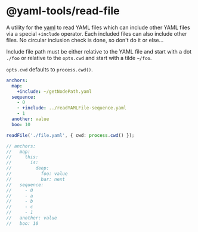 # @yaml-tools/read-file

A utility for the [yaml](https://github.com/eemeli/yaml) to read YAML files
which can include other YAML files via a special `+include` operator. Each
included files can also include other files. No circular inclusion check is
done, so don't do it or else...

Include file path must be either relative to the YAML file and start with a
dot `./foo` or relative to the `opts.cwd` and start with a tilde `~/foo`.

`opts.cwd` defaults to `process.cwd()`.

```yaml
anchors:
  map:
    +include: ~/getNodePath.yaml
  sequence:
    - 0
    - +include: ../readYAMLFile-sequence.yaml
    - 1
  another: value
  boo: 10
```

```ts
readFile('./file.yaml', { cwd: process.cwd() });

// anchors:
//   map:
//     this:
//       is:
//         deep:
//           foo: value
//           bar: next
//   sequence:
//     - 0
//     - a
//     - b
//     - c
//     - 1
//   another: value
//   boo: 10
```
